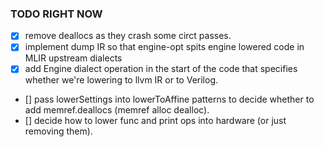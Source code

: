 ### TODO RIGHT NOW
 - [x] remove deallocs as they crash some circt passes. 
 - [x] implement dump IR so that engine-opt spits engine lowered code in MLIR upstream dialects
 - [x] add Engine dialect operation in the start of the code that specifies whether we're lowering to llvm IR or to Verilog.
 - [] pass lowerSettings into lowerToAffine patterns to decide whether to add memref.deallocs (memref alloc dealloc).
 - [] decide how to lower func and print ops into hardware (or just removing them).
 